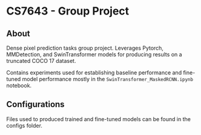 # CS7643 - Group Project

## About

Dense pixel prediction tasks group project. Leverages Pytorch, MMDetection, and SwinTransformer models for producing results on a truncated COCO 17 dataset.

Contains experiments used for establishing baseline performance and fine-tuned model performance mostly in the ```SwinTransformer_MaskedRCNN.ipynb``` notebook.

## Configurations

Files used to produced trained and fine-tuned models can be found in the configs folder.
